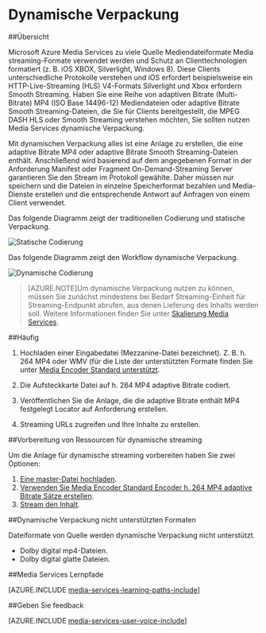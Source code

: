 <properties
    pageTitle="Übersicht über dynamische Verpackung | Microsoft Azure"
    description="Thema gibt und Übersicht über dynamische Verpackung."
    authors="Juliako"
    manager="erikre"
    editor=""
    services="media-services"
    documentationCenter=""/>

<tags
    ms.service="media-services"
    ms.workload="media"
    ms.tgt_pltfrm="na"
    ms.devlang="na"
    ms.topic="article"
    ms.date="10/24/2016" 
    ms.author="juliako"/>


# <a name="dynamic-packaging"></a>Dynamische Verpackung

##<a name="overview"></a>Übersicht

Microsoft Azure Media Services zu viele Quelle Mediendateiformate Media streaming-Formate verwendet werden und Schutz an Clienttechnologien formatiert (z. B. iOS XBOX, Silverlight, Windows 8). Diese Clients unterschiedliche Protokolle verstehen und iOS erfordert beispielsweise ein HTTP-Live-Streaming (HLS) V4-Formats Silverlight und Xbox erfordern Smooth Streaming. Haben Sie eine Reihe von adaptiven Bitrate (Multi-Bitrate) MP4 (ISO Base 14496-12) Mediendateien oder adaptive Bitrate Smooth Streaming-Dateien, die Sie für Clients bereitgestellt, die MPEG DASH HLS oder Smooth Streaming verstehen möchten, Sie sollten nutzen Media Services dynamische Verpackung.

Mit dynamischen Verpackung alles ist eine Anlage zu erstellen, die eine adaptive Bitrate MP4 oder adaptive Bitrate Smooth Streaming-Dateien enthält. Anschließend wird basierend auf dem angegebenen Format in der Anforderung Manifest oder Fragment On-Demand-Streaming Server garantieren Sie den Stream im Protokoll gewählte. Daher müssen nur speichern und die Dateien in einzelne Speicherformat bezahlen und Media-Dienste erstellen und die entsprechende Antwort auf Anfragen von einem Client verwendet.

Das folgende Diagramm zeigt der traditionellen Codierung und statische Verpackung.

![Statische Codierung](./media/media-services-dynamic-packaging-overview/media-services-static-packaging.png)

Das folgende Diagramm zeigt den Workflow dynamische Verpackung.

![Dynamische Codierung](./media/media-services-dynamic-packaging-overview/media-services-dynamic-packaging.png)


>[AZURE.NOTE]Um dynamische Verpackung nutzen zu können, müssen Sie zunächst mindestens bei Bedarf Streaming-Einheit für Streaming-Endpunkt abrufen, aus denen Lieferung des Inhalts werden soll. Weitere Informationen finden Sie unter [Skalierung Media Services](media-services-portal-manage-streaming-endpoints.md).

##<a name="common-scenario"></a>Häufig

1. Hochladen einer Eingabedatei (Mezzanine-Datei bezeichnet). Z. B. h. 264 MP4 oder WMV (für die Liste der unterstützten Formate finden Sie unter [Media Encoder Standard unterstützt](media-services-media-encoder-standard-formats.md).

1. Die Aufsteckkarte Datei auf h. 264 MP4 adaptive Bitrate codiert.

1. Veröffentlichen Sie die Anlage, die die adaptive Bitrate enthält MP4 festgelegt Locator auf Anforderung erstellen.

1. Streaming URLs zugreifen und Ihre Inhalte zu erstellen.


##<a name="preparing-assets-for-dynamic-streaming"></a>Vorbereitung von Ressourcen für dynamische streaming

Um die Anlage für dynamische streaming vorbereiten haben Sie zwei Optionen:

1. [Eine master-Datei hochladen](media-services-dotnet-upload-files.md).
2. [Verwenden Sie Media Encoder Standard Encoder h. 264 MP4 adaptive Bitrate Sätze erstellen](media-services-dotnet-encode-with-media-encoder-standard.md).
3. [Stream den Inhalt](media-services-deliver-content-overview.md).


##<a id="unsupported_formats"></a>Dynamische Verpackung nicht unterstützten Formaten

Dateiformate von Quelle werden dynamische Verpackung nicht unterstützt.

- Dolby digital mp4-Dateien.
- Dolby digital glatte Dateien.

##<a name="media-services-learning-paths"></a>Media Services Lernpfade

[AZURE.INCLUDE [media-services-learning-paths-include](../../includes/media-services-learning-paths-include.md)]

##<a name="provide-feedback"></a>Geben Sie feedback

[AZURE.INCLUDE [media-services-user-voice-include](../../includes/media-services-user-voice-include.md)]
